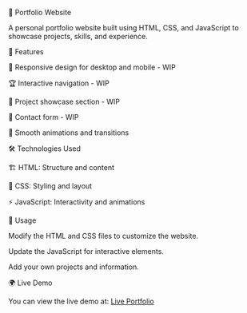 🚀 Portfolio Website

A personal portfolio website built using HTML, CSS, and JavaScript to showcase projects, skills, and experience.



🌟 Features

📱 Responsive design for desktop and mobile - WIP

🏆 Interactive navigation - WIP

💼 Project showcase section - WIP

📧 Contact form - WIP

🎨 Smooth animations and transitions


🛠 Technologies Used

🏗 HTML: Structure and content

🎨 CSS: Styling and layout

⚡ JavaScript: Interactivity and animations


🎯 Usage

Modify the HTML and CSS files to customize the website.

Update the JavaScript for interactive elements.

Add your own projects and information.

🌍 Live Demo

You can view the live demo at: [Live Portfolio]([url](https://pavel-codes.github.io/))


